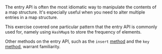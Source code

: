 The entry API is often the most idiomatic way to manipulate the contents of a map structure. It's especially useful when you need to alter multiple entries in a map structure.

This exercise covered one particular pattern that the entry API is commonly used for, namely using `HashMap`s to store the frequency of elements.

Other methods on the entry API, such as the `insert` [method](https://doc.rust-lang.org/std/collections/hash_map/enum.Entry.html#method.insert) and the `key` [method](https://doc.rust-lang.org/std/collections/hash_map/enum.Entry.html#method.key), warrant familiarity.
